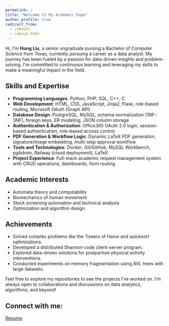 ```yaml
---
permalink: /
title: "Welcome to My Academic Page"
author_profile: true
redirect_from: 
  - /about/
  - /about.html
---
```


Hi, I'm **Hung Liu**, a senior ungraduate pursing a Bachelor of Computer Science from Texas, currently pursuing a career as a data analyst. My journey has been fueled by a passion for data-driven insights and problem-solving. I'm committed to continuous learning and leveraging my skills to make a meaningful impact in the field.

## Skills and Expertise
- **Programming Languages**: Python, PHP, SQL, C++, C  
- **Web Development**: HTML, CSS, JavaScript, Jinja2, Flask, role-based routing, Microsoft OAuth (Graph API)  
- **Database Design**: PostgreSQL, MySQL, schema normalization (1NF–3NF), foreign keys, ER modeling, JSON column storage  
- **Authentication & Authorization**: Office365 OAuth 2.0 login, session-based authentication, role-based access control  
- **PDF Generation & Workflow Logic**: Dynamic LaTeX PDF generation, signature/image embedding, multi-step approval workflow  
- **Tools and Technologies**: Docker, Git/GitHub, MySQL Workbench, pgAdmin, Railway (cloud deployment), LaTeX  
- **Project Experience**: Full-stack academic request management system with CRUD operations, dashboards, form routing  


## Academic Interests
- Automata theory and computability
- Biomechanics of human movement
- Stock screening automation and technical analysis
- Optimization and algorithm design

## Achievements
- Solved complex problems like the Towers of Hanoi and quicksort optimizations.
- Developed a distributed Shannon code client-server program.
- Explored data-driven solutions for postpartum physical activity interventions.
- Conducted experiments on memory fragmentation using AVL trees with large datasets.


Feel free to explore my repositories to see the projects I’ve worked on. I’m always open to collaborations and discussions on data analytics, algorithms, and beyond!

## Connect with me: 
[Resume](files/Resume.pdf)

